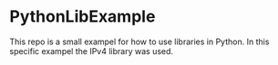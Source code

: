 # PythonLibExample

This repo is a small exampel for how to use libraries in Python. In this specific exampel the IPv4 library was used.
